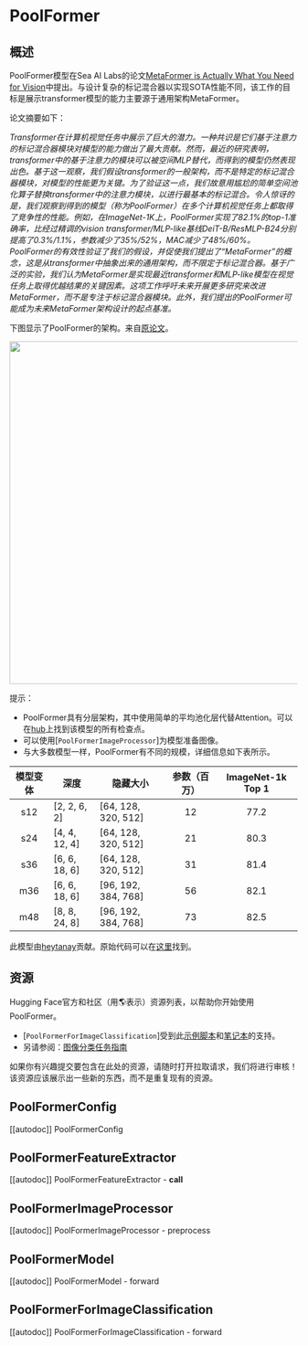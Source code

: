 <!--版权所有2022年HuggingFace团队。 版权所有。

根据Apache许可证，版本2.0进行许可（“许可证”）;你不得使用此文件，除非要遵守许可。
你可以在以下位置获取许可的副本

http://www.apache.org/licenses/LICENSE-2.0

除非适用法律要求或书面同意，以软件形式分发的软件在
基于“原样”，无论是明示或默示的任何种类的保证或条件。有关许可下的特定语言，请参阅许可。

⚠️请注意，此文件采用Markdown格式，但包含我们doc-builder的特定语法（类似于MDX），可能无法在你的Markdown查看器中正确呈现。

-->

# PoolFormer

## 概述

PoolFormer模型在Sea AI Labs的论文[MetaFormer is Actually What You Need for Vision](https://arxiv.org/abs/2111.11418)中提出。与设计复杂的标记混合器以实现SOTA性能不同，该工作的目标是展示transformer模型的能力主要源于通用架构MetaFormer。

论文摘要如下：

*Transformer在计算机视觉任务中展示了巨大的潜力。一种共识是它们基于注意力的标记混合器模块对模型的能力做出了最大贡献。然而，最近的研究表明，transformer中的基于注意力的模块可以被空间MLP替代，而得到的模型仍然表现出色。基于这一观察，我们假设transformer的一般架构，而不是特定的标记混合器模块，对模型的性能更为关键。为了验证这一点，我们故意用尴尬的简单空间池化算子替换transformer中的注意力模块，以进行最基本的标记混合。令人惊讶的是，我们观察到得到的模型（称为PoolFormer）在多个计算机视觉任务上都取得了竞争性的性能。例如，在ImageNet-1K上，PoolFormer实现了82.1%的top-1准确率，比经过精调的vision transformer/MLP-like基线DeiT-B/ResMLP-B24分别提高了0.3%/1.1%，参数减少了35%/52%，MAC减少了48%/60%。PoolFormer的有效性验证了我们的假设，并促使我们提出了“MetaFormer”的概念，这是从transformer中抽象出来的通用架构，而不限定于标记混合器。基于广泛的实验，我们认为MetaFormer是实现最近transformer和MLP-like模型在视觉任务上取得优越结果的关键因素。这项工作呼吁未来开展更多研究来改进MetaFormer，而不是专注于标记混合器模块。此外，我们提出的PoolFormer可能成为未来MetaFormer架构设计的起点基准。*

下图显示了PoolFormer的架构。来自[原论文](https://arxiv.org/abs/2111.11418)。

<img width="600" src="https://user-images.githubusercontent.com/15921929/142746124-1ab7635d-2536-4a0e-ad43-b4fe2c5a525d.png"/>

提示：

- PoolFormer具有分层架构，其中使用简单的平均池化层代替Attention。可以在[hub](https://huggingface.co/models?other=poolformer)上找到该模型的所有检查点。
- 可以使用[`PoolFormerImageProcessor`]为模型准备图像。
- 与大多数模型一样，PoolFormer有不同的规模，详细信息如下表所示。

| **模型变体** | **深度**     | **隐藏大小**       | **参数（百万）** | **ImageNet-1k Top 1** |
| :----------: | ------------ | ------------------ | :-------------: | :-------------------: |
|     s12      | [2, 2, 6, 2] | [64, 128, 320, 512] |       12        |         77.2          |
|     s24      | [4, 4, 12, 4]| [64, 128, 320, 512]|       21        |         80.3          |
|     s36      | [6, 6, 18, 6]| [64, 128, 320, 512]|       31        |         81.4          |
|     m36      | [6, 6, 18, 6]| [96, 192, 384, 768]|       56        |         82.1          |
|     m48      | [8, 8, 24, 8]| [96, 192, 384, 768]|       73        |         82.5          |

此模型由[heytanay](https://huggingface.co/heytanay)贡献。原始代码可以在[这里](https://github.com/sail-sg/poolformer)找到。

## 资源

Hugging Face官方和社区（用🌎表示）资源列表，以帮助你开始使用PoolFormer。

<PipelineTag pipeline="image-classification"/>

- [`PoolFormerForImageClassification`]受到此[示例脚本](https://github.com/huggingface/transformers/tree/main/examples/pytorch/image-classification)和[笔记本](https://colab.research.google.com/github/huggingface/notebooks/blob/main/examples/image_classification.ipynb)的支持。
- 另请参阅：[图像分类任务指南](../tasks/image_classification)

如果你有兴趣提交要包含在此处的资源，请随时打开拉取请求，我们将进行审核！该资源应该展示出一些新的东西，而不是重复现有的资源。

## PoolFormerConfig

[[autodoc]] PoolFormerConfig

## PoolFormerFeatureExtractor

[[autodoc]] PoolFormerFeatureExtractor
    - __call__

## PoolFormerImageProcessor

[[autodoc]] PoolFormerImageProcessor
    - preprocess

## PoolFormerModel

[[autodoc]] PoolFormerModel
    - forward

## PoolFormerForImageClassification

[[autodoc]] PoolFormerForImageClassification
    - forward
